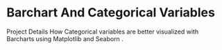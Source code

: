 # Barchart And Categorical Variables
Project Details How Categorical variables are better visualized with Barcharts using Matplotlib and Seaborn .











